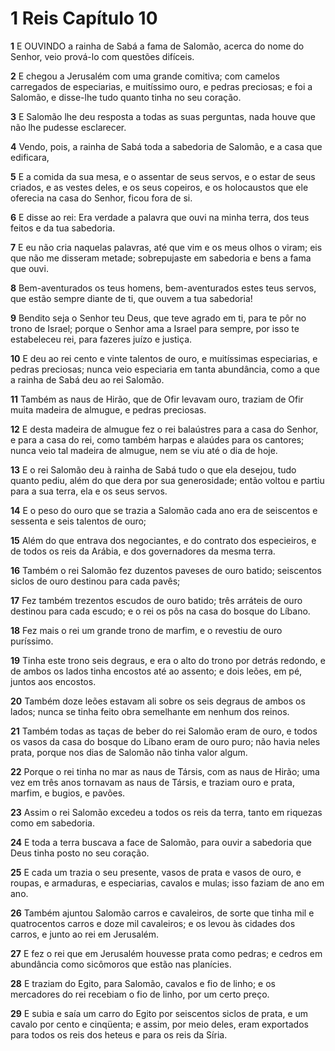 # 1 Reis Capítulo 10

**1** 	E OUVINDO a rainha de Sabá a fama de Salomão, acerca do nome do Senhor, veio prová-lo com questões difíceis.

**2** 	E chegou a Jerusalém com uma grande comitiva; com camelos carregados de especiarias, e muitíssimo ouro, e pedras preciosas; e foi a Salomão, e disse-lhe tudo quanto tinha no seu coração.

**3** 	E Salomão lhe deu resposta a todas as suas perguntas, nada houve que não lhe pudesse esclarecer.

**4** 	Vendo, pois, a rainha de Sabá toda a sabedoria de Salomão, e a casa que edificara,

**5** 	E a comida da sua mesa, e o assentar de seus servos, e o estar de seus criados, e as vestes deles, e os seus copeiros, e os holocaustos que ele oferecia na casa do Senhor, ficou fora de si.

**6** 	E disse ao rei: Era verdade a palavra que ouvi na minha terra, dos teus feitos e da tua sabedoria.

**7** 	E eu não cria naquelas palavras, até que vim e os meus olhos o viram; eis que não me disseram metade; sobrepujaste em sabedoria e bens a fama que ouvi.

**8** 	Bem-aventurados os teus homens, bem-aventurados estes teus servos, que estão sempre diante de ti, que ouvem a tua sabedoria!

**9** 	Bendito seja o Senhor teu Deus, que teve agrado em ti, para te pôr no trono de Israel; porque o Senhor ama a Israel para sempre, por isso te estabeleceu rei, para fazeres juízo e justiça.

**10** 	E deu ao rei cento e vinte talentos de ouro, e muitíssimas especiarias, e pedras preciosas; nunca veio especiaria em tanta abundância, como a que a rainha de Sabá deu ao rei Salomão.

**11** 	Também as naus de Hirão, que de Ofir levavam ouro, traziam de Ofir muita madeira de almugue, e pedras preciosas.

**12** 	E desta madeira de almugue fez o rei balaústres para a casa do Senhor, e para a casa do rei, como também harpas e alaúdes para os cantores; nunca veio tal madeira de almugue, nem se viu até o dia de hoje.

**13** 	E o rei Salomão deu à rainha de Sabá tudo o que ela desejou, tudo quanto pediu, além do que dera por sua generosidade; então voltou e partiu para a sua terra, ela e os seus servos.

**14** 	E o peso do ouro que se trazia a Salomão cada ano era de seiscentos e sessenta e seis talentos de ouro;

**15** 	Além do que entrava dos negociantes, e do contrato dos especieiros, e de todos os reis da Arábia, e dos governadores da mesma terra.

**16** 	Também o rei Salomão fez duzentos paveses de ouro batido; seiscentos siclos de ouro destinou para cada pavês;

**17** 	Fez também trezentos escudos de ouro batido; três arráteis de ouro destinou para cada escudo; e o rei os pôs na casa do bosque do Líbano.

**18** 	Fez mais o rei um grande trono de marfim, e o revestiu de ouro puríssimo.

**19** 	Tinha este trono seis degraus, e era o alto do trono por detrás redondo, e de ambos os lados tinha encostos até ao assento; e dois leões, em pé, juntos aos encostos.

**20** 	Também doze leões estavam ali sobre os seis degraus de ambos os lados; nunca se tinha feito obra semelhante em nenhum dos reinos.

**21** 	Também todas as taças de beber do rei Salomão eram de ouro, e todos os vasos da casa do bosque do Líbano eram de ouro puro; não havia neles prata, porque nos dias de Salomão não tinha valor algum.

**22** 	Porque o rei tinha no mar as naus de Társis, com as naus de Hirão; uma vez em três anos tornavam as naus de Társis, e traziam ouro e prata, marfim, e bugios, e pavões.

**23** 	Assim o rei Salomão excedeu a todos os reis da terra, tanto em riquezas como em sabedoria.

**24** 	E toda a terra buscava a face de Salomão, para ouvir a sabedoria que Deus tinha posto no seu coração.

**25** 	E cada um trazia o seu presente, vasos de prata e vasos de ouro, e roupas, e armaduras, e especiarias, cavalos e mulas; isso faziam de ano em ano.

**26** 	Também ajuntou Salomão carros e cavaleiros, de sorte que tinha mil e quatrocentos carros e doze mil cavaleiros; e os levou às cidades dos carros, e junto ao rei em Jerusalém.

**27** 	E fez o rei que em Jerusalém houvesse prata como pedras; e cedros em abundância como sicômoros que estão nas planícies.

**28** 	E traziam do Egito, para Salomão, cavalos e fio de linho; e os mercadores do rei recebiam o fio de linho, por um certo preço.

**29** 	E subia e saía um carro do Egito por seiscentos siclos de prata, e um cavalo por cento e cinqüenta; e assim, por meio deles, eram exportados para todos os reis dos heteus e para os reis da Síria.

